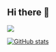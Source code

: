 ## Hi there 👋


[![](https://img.shields.io/github/followers/jpedroza1228?color=27da6b&logo=Handshake)](https://github.com/jpedroza1228?tab=followers)

[![GitHub stats](https://github-readme-stats.vercel.app/api?username=jpedroza1228)](https://github.com/anuraghazra/github-readme-stats)



<!--
**jpedroza1228/jpedroza1228** is a ✨ _special_ ✨ repository because its `README.md` (this file) appears on your GitHub profile.

[![](https://visitor-badge.laobi.icu/badge?page_id=cxyfreedom.cxyfreedom)](https://visitor-badge.laobi.icu/badge?page_id=cxyfreedom.cxyfreedom)
[![Mail Badge](https://img.shields.io/badge/-gmail-c14438?style=flat&logo=Gmail&logoColor=white&link=mailto:eryajf@163.com)](mailto:cxyfreedom@gmail.com)
[![](https://img.shields.io/github/stars/cxyfreedom?color=fefb7b&logo=Undertale)](https://github-readme-stats.vercel.app/api?username=cxyfreedom&hide_title=false&hide_border=true&show_icons=true&include_all_commits=true&line_height=20&bg_color=0,EC6C6C,FFD479,FFFC79,73FA79&theme=graywhite&locale=cn)

Here are some ideas to get you started:

- 🔭 I’m currently working on ...
- 🌱 I’m currently learning ...
- 👯 I’m looking to collaborate on ...
- 🤔 I’m looking for help with ...
- 💬 Ask me about ...
- 📫 How to reach me: ...
- 😄 Pronouns: ...
- ⚡ Fun fact: ...
-->
